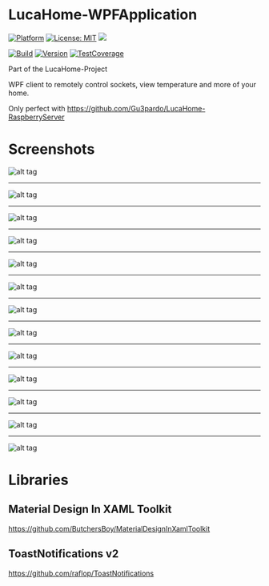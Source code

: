 # LucaHome-WPFApplication

[![Platform](https://img.shields.io/badge/platform-Windows10-blue.svg)](https://de.wikipedia.org/wiki/Microsoft_Windows_10)
[![License: MIT](https://img.shields.io/badge/License-MIT-blue.svg)](https://opensource.org/licenses/MIT)
<a target="_blank" href="https://www.paypal.me/GuepardoApps" title="Donate using PayPal"><img src="https://img.shields.io/badge/paypal-donate-blue.svg" /></a>

[![Build](https://img.shields.io/badge/build-successful-green.svg)](https://github.com/Gu3pardo/LucaHome-WPFApplication)
[![Version](https://img.shields.io/badge/version-v0.2.0.170709-green.svg)](https://github.com/Gu3pardo/LucaHome-WPFApplication)
[![TestCoverage](https://img.shields.io/badge/testcoverage-less5percent-red.svg)](https://github.com/Gu3pardo/LucaHome-WPFApplication)

Part of the LucaHome-Project

WPF client to remotely control sockets, view temperature and more of your home.

Only perfect with https://github.com/Gu3pardo/LucaHome-RaspberryServer

# Screenshots

![alt tag](https://github.com/Gu3pardo/LucaHome-WPFApplication/blob/master/screenshots/img001.png)
___________
![alt tag](https://github.com/Gu3pardo/LucaHome-WPFApplication/blob/master/screenshots/img002.png)
___________
![alt tag](https://github.com/Gu3pardo/LucaHome-WPFApplication/blob/master/screenshots/img003.png)
___________
![alt tag](https://github.com/Gu3pardo/LucaHome-WPFApplication/blob/master/screenshots/img004.png)
___________
![alt tag](https://github.com/Gu3pardo/LucaHome-WPFApplication/blob/master/screenshots/img004_1.png)
___________
![alt tag](https://github.com/Gu3pardo/LucaHome-WPFApplication/blob/master/screenshots/img005.png)
___________
![alt tag](https://github.com/Gu3pardo/LucaHome-WPFApplication/blob/master/screenshots/img005_1.png)
___________
![alt tag](https://github.com/Gu3pardo/LucaHome-WPFApplication/blob/master/screenshots/img006.png)
___________
![alt tag](https://github.com/Gu3pardo/LucaHome-WPFApplication/blob/master/screenshots/img006_1.png)
___________
![alt tag](https://github.com/Gu3pardo/LucaHome-WPFApplication/blob/master/screenshots/img007.png)
___________
![alt tag](https://github.com/Gu3pardo/LucaHome-WPFApplication/blob/master/screenshots/img008.png)
___________
![alt tag](https://github.com/Gu3pardo/LucaHome-WPFApplication/blob/master/screenshots/img008_1.png)
___________
![alt tag](https://github.com/Gu3pardo/LucaHome-WPFApplication/blob/master/screenshots/img009.png)

# Libraries

## Material Design In XAML Toolkit
https://github.com/ButchersBoy/MaterialDesignInXamlToolkit
## ToastNotifications v2
https://github.com/raflop/ToastNotifications
